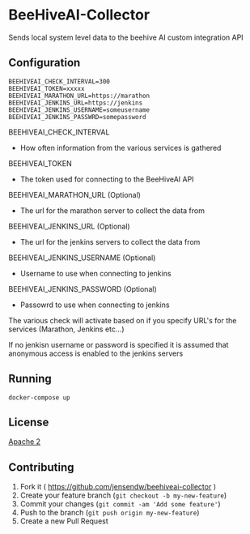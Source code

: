 # BeeHiveAI-Collector
Sends local system level data to the beehive AI custom integration API

## Configuration

```shell
BEEHIVEAI_CHECK_INTERVAL=300
BEEHIVEAI_TOKEN=xxxxx
BEEHIVEAI_MARATHON_URL=https://marathon
BEEHIVEAI_JENKINS_URL=https://jenkins
BEEHIVEAI_JENKINS_USERNAME=someusername
BEEHIVEAI_JENKINS_PASSWRD=somepassword
```

BEEHIVEAI_CHECK_INTERVAL
* How often information from the various services is gathered

BEEHIVEAI_TOKEN
* The token used for connecting to the BeeHiveAI API

BEEHIVEAI_MARATHON_URL (Optional)
* The url for the marathon server to collect the data from

BEEHIVEAI_JENKINS_URL (Optional)
* The url for the jenkins servers to collect the data from

BEEHIVEAI_JENKINS_USERNAME (Optional)
* Username to use when connecting to jenkins

BEEHIVEAI_JENKINS_PASSWORD (Optional)
* Passowrd to use when connecting to jenkins

The various check will activate based on if you specify URL's for the services (Marathon, Jenkins etc...)

If no jenkisn username or password is specified it is assumed that anonymous access is enabled to the jenkins servers

## Running

```shell
docker-compose up
```

## License
[Apache 2](http://www.apache.org/licenses/LICENSE-2.0)

## Contributing

1. Fork it ( https://github.com/jensendw/beehiveai-collector )
2. Create your feature branch (`git checkout -b my-new-feature`)
3. Commit your changes (`git commit -am 'Add some feature'`)
4. Push to the branch (`git push origin my-new-feature`)
5. Create a new Pull Request
